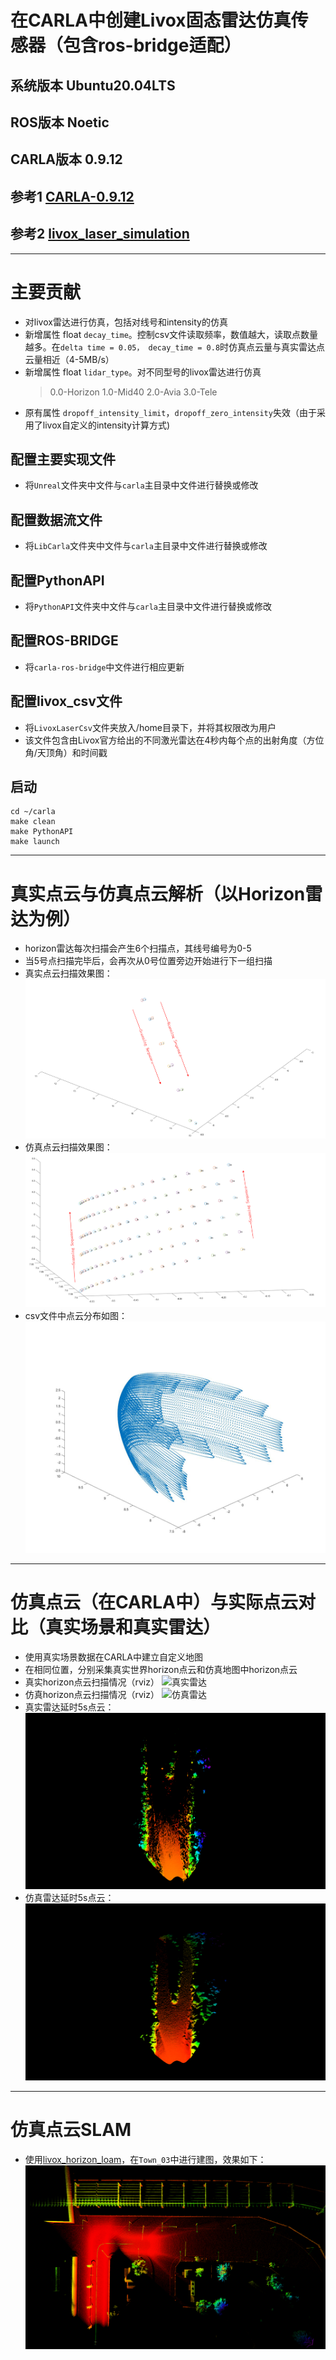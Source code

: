 # 在CARLA中创建Livox固态雷达仿真传感器（包含ros-bridge适配）
## 系统版本 Ubuntu20.04LTS
## ROS版本 Noetic
## CARLA版本 0.9.12
## 参考1 [CARLA-0.9.12](https://carla.readthedocs.io/en/0.9.12/) 
## 参考2 [livox_laser_simulation](https://github.com/Livox-SDK/livox_laser_simulation)
---
# 主要贡献
+ 对livox雷达进行仿真，包括对线号和intensity的仿真
+ 新增属性 float `decay_time`。控制csv文件读取频率，数值越大，读取点数量越多。在`delta time = 0.05， decay_time = 0.8`时仿真点云量与真实雷达点云量相近（4-5MB/s）
+ 新增属性 float `lidar_type`。对不同型号的livox雷达进行仿真
    >0.0-Horizon
    1.0-Mid40
    2.0-Avia
    3.0-Tele
+ 原有属性 `dropoff_intensity_limit`，`dropoff_zero_intensity`失效（由于采用了livox自定义的intensity计算方式)

## 配置主要实现文件
+ 将`Unreal`文件夹中文件与`carla`主目录中文件进行替换或修改

## 配置数据流文件
+ 将`LibCarla`文件夹中文件与`carla`主目录中文件进行替换或修改

## 配置PythonAPI
+ 将`PythonAPI`文件夹中文件与`carla`主目录中文件进行替换或修改

## 配置ROS-BRIDGE
+ 将`carla-ros-bridge`中文件进行相应更新

## 配置livox_csv文件
+ 将`LivoxLaserCsv`文件夹放入/home目录下，并将其权限改为用户
+ 该文件包含由Livox官方给出的不同激光雷达在4秒内每个点的出射角度（方位角/天顶角）和时间戳

## 启动

```
cd ~/carla
make clean
make PythonAPI
make launch
```

---
# 真实点云与仿真点云解析（以Horizon雷达为例）
+ horizon雷达每次扫描会产生6个扫描点，其线号编号为0-5
+ 当5号点扫描完毕后，会再次从0号位置旁边开始进行下一组扫描
+ 真实点云扫描效果图：
![真实单次扫描效果](pic/real_scan_points.png)
+ 仿真点云扫描效果图：
![仿真单次扫描效果](pic/simulation_scan_points.png)
+ csv文件中点云分布如图：
![csv仿真](pic/simulation_loop.jpg)

---
# 仿真点云（在CARLA中）与实际点云对比（真实场景和真实雷达）
+ 使用真实场景数据在CARLA中建立自定义地图
+ 在相同位置，分别采集真实世界horizon点云和仿真地图中horizon点云
+ 真实horizon点云扫描情况（rviz）
![真实雷达](pic/real_scan.gif)
+ 仿真horizon点云扫描情况（rviz）
![仿真雷达](pic/simulation_scan.gif)
+ 真实雷达延时5s点云：
![真实延时](pic/decay_5_real.png)
+ 仿真雷达延时5s点云：
![仿真延时](pic/decay_5_sim.png)

---
# 仿真点云SLAM
+ 使用[livox_horizon_loam](https://github.com/Livox-SDK/livox_horizon_loam)，在`Town_03`中进行建图，效果如下：
![loam_map](pic/loam_town03.png)